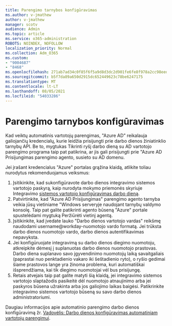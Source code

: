 ```yaml
---
title: Parengimo tarnybos konfigūravimas
ms.author: v-jmathew
author: v-jmathew
manager: scotv
audience: Admin
ms.topic: article
ms.service: o365-administration
ROBOTS: NOINDEX, NOFOLLOW
localization_priority: Normal
ms.collection: Adm_O365
ms.custom:
- "9004687"
- "8468"
ms.openlocfilehash: 271ab7ad34c0f85f6f5a9d8d3dc2d901fe6fe8f978a2cc98eed986f594036f17
ms.sourcegitcommit: b5f7da89a650d2915dc652449623c78be6247175
ms.translationtype: MT
ms.contentlocale: lt-LT
ms.lasthandoff: 08/05/2021
ms.locfileid: "54033286"
---
```

# <a name="configuring-the-provision-service"></a>Parengimo tarnybos konfigūravimas

Kad veiktų automatinis vartotojų parengimas, "Azure AD" reikalauja galiojančių kredencialų, kurie leidžia prisijungti prie darbo dienos žiniatinklio tarnybų API. Be to, mygtukas Tikrinti ryšį darbo dieną su AD vartotojo parengimo programa taip pat patikrina, ar jis gali prisijungti prie "Azure AD Prisijungimas parengimo agento, susieto su AD domenu.

Jei įrašant kredencialus "Azure" portalas grąžina klaidą, atlikite toliau nurodytus rekomenduojamus veiksmus:

1. Įsitikinkite, kad sukonfigūravote darbo dienos integravimo sistemos vartotojo paskyrą, kaip nurodyta mokymo priemonės skyriuje Integravimo [sistemos vartotojo konfigūravimas darbo dieną](https://docs.microsoft.com/azure/active-directory/saas-apps/workday-inbound-tutorial).
2. Patvirtinkite, kad "Azure AD Prisijungimas" parengimo agento tarnyba veikia jūsų vietiniame "Windows serveryje naudojant tarnybų valdymo konsolę. Taip pat galite patikrinti agento būseną "Azure" portale spustelėdami mygtuką Peržiūrėti vietinį agentą.
3. Įsitikinkite, kad įvedate lauko "Darbo dienos vartotojo vardas" reikšmę naudodami username@workday-nuomotojo vardo formatą. Jei trūksta darbo dienos nuomotojo vardo, darbo dienos autentifikavimas nepavyksta.
4. Jei konfigūruojate integravimą su darbo dienos diegimo nuomotoju, atkreipkite dėmesį į suplanuotas darbo dienos nuomotojo prastovas. Darbo diena suplanavo savo įgyvendinimo nuomotojų laiką savaitgaliais (paprastai nuo penktadienio vakaro iki šeštadienio ryto), o ryšio gedimai šiame prastovos lange yra žinoma problema, kuri automatiškai išsprendžiama, kai tik diegimo nuomotojai vėl bus prisijungę.
5. Retais atvejais taip pat galite matyti šią klaidą, jei integravimo sistemos vartotojo slaptažodis pasikeitė dėl nuomotojo atnaujinimo arba jei paskyros būsena užrakinta arba jos galiojimo laikas baigėsi. Patikrinkite integravimo sistemos vartotojo būseną su savo darbo dienos administratoriumi.

Daugiau informacijos apie automatinio parengimo darbo dienos konfigūravimą žr. [Vadovėlis: Darbo dienos konfigūravimas automatiniam vartotojų parengimui](https://docs.microsoft.com/azure/active-directory/saas-apps/workday-inbound-tutorial).
